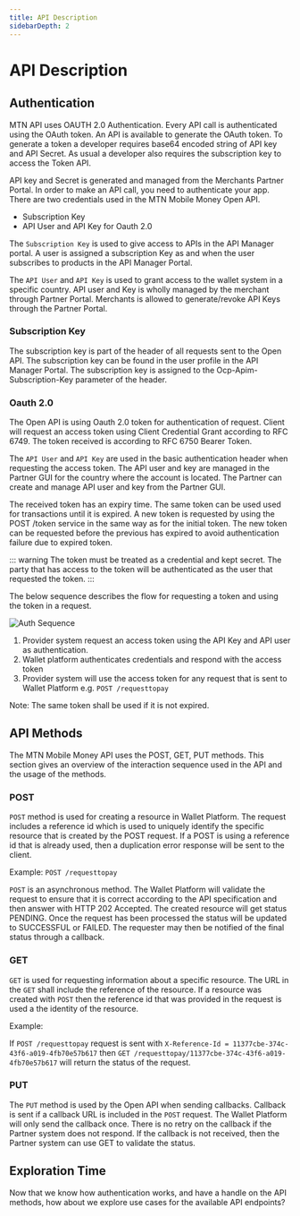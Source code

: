 ```yaml
---
title: API Description
sidebarDepth: 2
---
```


# API Description

## Authentication

MTN API uses OAUTH 2.0 Authentication. Every API call is authenticated using the OAuth token. An API is available to generate the OAuth token. To generate a token a developer requires base64 encoded string of API key and API Secret. As usual a developer also requires the subscription key to access the Token API.

API key and Secret is generated and managed from the Merchants Partner Portal. In order to make an API call, you need to authenticate your app. There are two credentials used in the MTN Mobile Money Open API.

- Subscription Key
- API User and API Key for Oauth 2.0

The `Subscription Key` is used to give access to APIs in the API Manager portal. A user is assigned a subscription Key as and when the user subscribes to products in the API Manager Portal. 

The `API User` and `API Key` is used to grant access to the wallet system in a specific country. API user and Key is wholly managed by the merchant through Partner Portal. Merchants is allowed to generate/revoke API Keys through the Partner Portal.


### Subscription Key

The subscription key is part of the header of all requests sent to the Open API. The subscription key can be found in the user profile in the API Manager Portal. The subscription key is assigned to the Ocp-Apim-Subscription-Key parameter of the header.


### Oauth 2.0

The Open API is using Oauth 2.0 token for authentication of request. Client will request an access token using Client Credential Grant according to RFC 6749. The token received is according to RFC 6750 Bearer Token.

The `API User` and `API Key` are used in the basic authentication header when requesting the access token. The API user and key are managed in the Partner GUI for the country where the account is located. The Partner can create and manage API user and key from the Partner GUI. 

The received token has an expiry time. The same token can be used used for transactions until it is expired. A new token is requested by using the POST /token service in the same way as for the initial token. The new token can be requested before the previous has expired to avoid authentication failure due to expired token. 

::: warning 
The token must be treated as a credential and kept secret. The party that has access to the token will be authenticated as the user that requested the token.
:::
  
The below sequence describes the flow for requesting a token and using the token in a request. 

![Auth Sequence](/request-response.png) 

1.  Provider system request an access token using the API Key and API user as authentication. 
1.  Wallet platform authenticates credentials and respond with the access token
1.  Provider system will use the access token for any request that is sent to Wallet Platform e.g. `POST /requesttopay` 

Note: The same token shall be used if it is not expired.

## API Methods

The MTN Mobile Money API uses the POST, GET, PUT methods. This section gives an overview of the interaction sequence used in the API and the usage of the methods.

### POST

`POST` method is used for creating a resource in Wallet Platform. The request includes a reference id which is used to uniquely identify the specific resource that is created by the POST request. If a POST is using a reference id that is already used, then a duplication error response will be sent to the client.

Example: `POST /requesttopay`

`POST` is an asynchronous method. The Wallet Platform will validate the request to ensure that it is correct according to the API specification and then answer with HTTP 202 Accepted. The created resource will get status PENDING. Once the request has been processed the status will be updated to SUCCESSFUL or FAILED. The requester may then be notified of the final status through a callback.

### GET

`GET` is used for requesting information about a specific resource. The URL in the `GET` shall include the reference of the resource. If a resource was created with `POST` then the reference id that was provided in the request is used a the identity of the resource. 

Example: 

If  `POST /requesttopay` request is sent with `X-Reference-Id = 11377cbe-374c-43f6-a019-4fb70e57b617` then `GET /requesttopay/11377cbe-374c-43f6-a019-4fb70e57b617` will return the status of the request.

### PUT

The `PUT` method is used by the Open API when sending callbacks. Callback is sent if a callback URL is included in the `POST` request. The Wallet Platform will only send the callback once. There is no retry on the callback if the Partner system does not respond. If the callback is not received, then the Partner system can use GET to validate the status.


## Exploration Time

Now that we know how authentication works, and have a handle on the API methods, how about we explore use cases for the available API endpoints?

